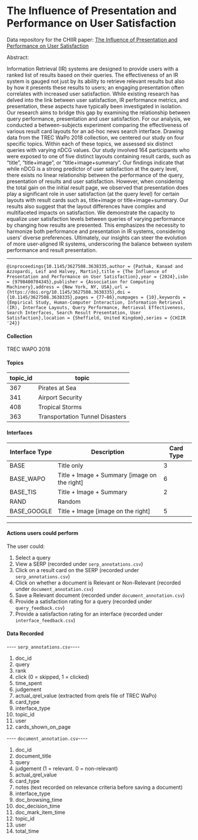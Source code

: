 
# The Influence of Presentation and Performance on User Satisfaction

Data repository for the CHIIR paper: [The Influence of Presentation and Performance on User Satisfaction](https://dl.acm.org/doi/10.1145/3627508.3638335)

Abstract:

Information Retrieval (IR) systems are designed to provide users with a ranked list of results based on their queries. The effectiveness of an IR system is gauged not just by its ability to retrieve relevant results but also by how it presents these results to users; an engaging presentation often correlates with increased user satisfaction. While existing research has delved into the link between user satisfaction, IR performance metrics, and presentation, these aspects have typically been investigated in isolation. Our research aims to bridge this gap by examining the relationship between query performance, presentation and user satisfaction. For our analysis, we conducted a between-subjects experiment comparing the effectiveness of various result card layouts for an ad-hoc news search interface. Drawing data from the TREC WaPo 2018 collection, we centered our study on four specific topics. Within each of these topics, we assessed six distinct queries with varying nDCG values. Our study involved 164 participants who were exposed to one of five distinct layouts containing result cards, such as “title”, “title+image”, or “title+image+summary”. Our findings indicate that while nDCG is a strong predictor of user satisfaction at the query level, there exists no linear relationship between the performance of the query, presentation of results and user satisfaction. However, when considering the total gain on the initial result page, we observed that presentation does play a significant role in user satisfaction (at the query level) for certain layouts with result cards such as, title+image or title+image+summary. Our results also suggest that the layout differences have complex and multifaceted impacts on satisfaction. We demonstrate the capacity to equalize user satisfaction levels between queries of varying performance by changing how results are presented. This emphasizes the necessity to harmonize both performance and presentation in IR systems, considering users’ diverse preferences. Ultimately, our insights can steer the evolution of more user-aligned IR systems, underscoring the balance between system performance and result presentation.

---

    @inproceedings{10.1145/3627508.3638335,author = {Pathak, Kanaad and Azzopardi, Leif and Halvey, Martin},title = {The Influence of Presentation and Performance on User Satisfaction},year = {2024},isbn = {9798400704345},publisher = {Association for Computing Machinery},address = {New York, NY, USA},url = {https://doi.org/10.1145/3627508.3638335},doi = {10.1145/3627508.3638335},pages = {77–86},numpages = {10},keywords = {Empirical Study, Human-Computer Interaction, Information Retrieval (IR), Interface Layouts, Query Performance, Retrieval Effectiveness, Search Interfaces, Search Result Presentation, User Satisfaction},location = {Sheffield, United Kingdom},series = {CHIIR '24}}


#### Collection

TREC WAPO 2018

#### Topics

| topic_id | topic                        |
|----------|------------------------------|
| 367      | Pirates at Sea               |
| 341      | Airport Security             |
| 408      | Tropical Storms              |
| 363      | Transportation Tunnel Disasters |


#### Interfaces

| Interface Type       | Description                                 | Card Type |
|-------------|---------------------------------------------|-----------|
| BASE        | Title only                                  | 3         |
| BASE_WAPO   | Title + Image + Summary [image on the right]| 6         |
| BASE_TIS    | Title + Image + Summary                     | 2         |
| RAND        | Random                                      |           |
| BASE_GOOGLE | Title + Image [image on the right]          | 5         |


---

#### Actions users could perform

The user could:

 1. Select a query 
 2. View a SERP (recorded under `serp_annotations.csv`)
 3. Click on a result card on the SERP (recorded under `serp_annotations.csv`)
 4. Click on whether a document is Relevant or Non-Relevant (recorded under `document_annotation.csv`)
 5. Save a Relevant document (recorded under `document_annotation.csv`)
 6. Provide a satisfaction rating for a query (recorded under `query_feedback.csv`)
 7. Provide a satisfaction rating for an interface (recorded under `interface_feedback.csv`)

#### Data Recorded

---- `serp_annotations.csv`----
 1. doc_id
 2. query
 3. rank
 4. click (0 = skipped, 1 = clicked)
 5. time_spent 
 6. judgement
 7. actual_qrel_value (extracted from qrels file of TREC WaPo)
 8. card_type
 9. interface_type
 10. topic_id  
 11. user
 12. cards_shown_on_page

---- `document_annotation.csv`----

 1. doc_id
 2. document_title 
 3. query
 4. judgement (1 = relevant. 0 = non-relevant)
 5. actual_qrel_value
 6. card_type
 7. notes (text recorded on relevance criteria before saving a document)
 8. interface_type
 9. doc_browsing_time
 10. doc_decision_time
 11. doc_mark_item_time
 12. topic_id
 13. user
 14. total_time

